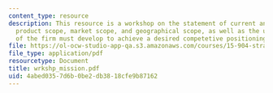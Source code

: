 ```yaml
---
content_type: resource
description: This resource is a workshop on the statement of current and future expected
  product scope, market scope, and geographical scope, as well as the unique competencies
  of the firm must develop to achieve a desired competetive positioning.
file: https://ol-ocw-studio-app-qa.s3.amazonaws.com/courses/15-904-strategic-management-ii-fall-2005/4abed0357d6b0be2db3818cfe9b87162_wrkshp_mission.pdf
file_type: application/pdf
resourcetype: Document
title: wrkshp_mission.pdf
uid: 4abed035-7d6b-0be2-db38-18cfe9b87162
---
```

